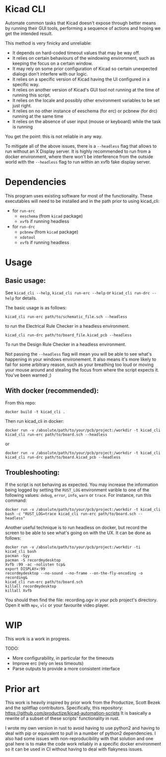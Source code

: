 Kicad CLI
===

Automate common tasks that Kicad doesn't expose through better means by running
their GUI tools, performing a sequence of actions and hoping we get the
intended result.

This method is very finicky and unreliable:
* It depends on hard-coded timeout values that may be way off.
* It relies on certain behaviours of the windowing environment, such as keeping
  the focus on a certain window.
* It may rely on some prior configuration of Kicad so certain unexpected
  dialogs don't interfere with our logic.
* It relies on a specific version of Kicad having the UI configured in a
  specific way.
* It relies on another version of Kicad's GUI tool not running at the time of
  running this script.
* It relies on the locale and possibly other environment variables to be set
  just right.
* It relies on no other instance of eeschema (for erc) or pcbnew (for drc)
  running at the same time
* It relies on the absence of user input (mouse or keyboard) while the task is
  running

You get the point: this is not reliable in any way.

To mitigate all of the above issues, there is a `--headless` flag that allows
to run without an X Display server.
It is highly recommended to run from a docker environment, where there won't be
interference from the outside world with the `--headless` flag to run within an
xvfb fake display server.

Dependencies
===

This program uses existing software for most of the functionality.
These executables will need to be installed and in the path prior to using
kicad_cli:
* for `run-erc`
  * `eeschema` (from `kicad` package)
  * `xvfb` if running headless
* for `run-drc`
  * `pcbnew` (from `kicad` package)
  * `xdotool`
  * `xvfb` if running headless

Usage
===

Basic usage:
---

See `kicad_cli --help`, `kicad_cli run-erc --help` or
`kicad_cli run-drc --help` for details.

The basic usage is as follows:
```
kicad_cli run-erc path/to/schematic_file.sch --headless
```
to run the Electrical Rule Checker in a headless environment.
```
kicad_cli run-drc path/to/board_file.kicad_pcb --headless
```
To run the Design Rule Checker in a headless environment.

Not passing the `--headless` flag will mean you will be able to see what's
happening in your windows environement. It also means it's more likely to fail
for some arbitrary reason, such as your breathing too loud or moving your mouse
around and stealing the focus from where the script expects it. You've been
warned ;)

With docker (recommended):
---

From this repo:
```
docker build -t kicad_cli .
```
Then run kicad_cli in docker:
```
docker run -v /absolute/path/to/your/pcb/project:/workdir -t kicad_cli kicad_cli run-erc path/to/board.sch --headless
```
or
```
docker run -v /absolute/path/to/your/pcb/project:/workdir -t kicad_cli kicad_cli run-drc path/to/board.kicad_pcb --headless
```

Troubleshooting:
---

If the script is not behaving as expected. You may increase the information
being logged by setting the `RUST_LOG` environment varible to one of the
following values: `debug`, `error`, `info`, `warn` or `trace`.
For instance, run this command:
```
docker run -v /absolute/path/to/your/pcb/project:/workdir -t kicad_cli bash -c "RUST_LOG=trace kicad_cli run-erc path/to/board.sch --headless"
```

Another useful technique is to run headless on docker, but record the screen to
be able to see what's going on with the UX.
It can be done as follows:
```
docker run -v /absolute/path/to/your/pcb/project:/workdir -ti kicad_cli bash
pacman -Syy
pacman -S recordmydesktop
Xvfb :99 -ac -nolisten tcp&
export DISPLAY=:99
recordmydesktop --no-sound --no-frame --on-the-fly-encoding -o recording&
kicad_cli run-erc path/to/board.sch
killall recordmydesktop
killall Xvfb
```

You should then find the file: recording.ogv in your pcb project's directory.
Open it with `mpv`, `vlc` or your favourite video player.

WIP
===

This work is a work in progress.

TODO:
* More configurability, in particular for the timeouts
* Improve erc (rely on less timeouts)
* Parse outputs to provide a more consistent interface

Prior art
===
This work is heavily inspired by prior work from the Productize, Scott Bezek
and the splitflap contributors.
Specifically, this repository:
https://github.com/productize/kicad-automation-scripts
It is basically a rewrite of a subset of these scripts' functionality in rust.

I wrote my own version in rust to avoid having to use python2 and having
to deal with pip or equivalent to pull in a number of python2 dependencies.
I also had some issues with non-reproducibility with that solution and one
goal here is to make the code work reliably in a specific docker environment
so it can be used in CI without having to deal with flakyness issues.
